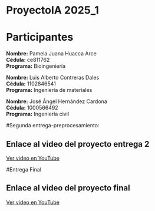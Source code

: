 # ProyectoIA 2025_1


# Participantes

**Nombre:** Pamela Juana Huacca Arce  
**Cédula:** ce811762  
**Programa:** Bioingeniería  

**Nombre:** Luis Alberto Contreras Dales  
**Cédula:** 1102846541  
**Programa:** Ingeniería de materiales  

**Nombre:** José Ángel Hernández Cardona  
**Cédula:** 1000566492  
**Programa:** Ingeniería civil

#Segunda entrega-preprocesamiento:

## Enlace al video del proyecto entrega 2 

[Ver video en YouTube](https://youtu.be/lTnYV23ifVk)

#Entrega Final

## Enlace al video del proyecto final

[Ver video en YouTube](https://youtu.be/5DJkBRvPAHQ) 



